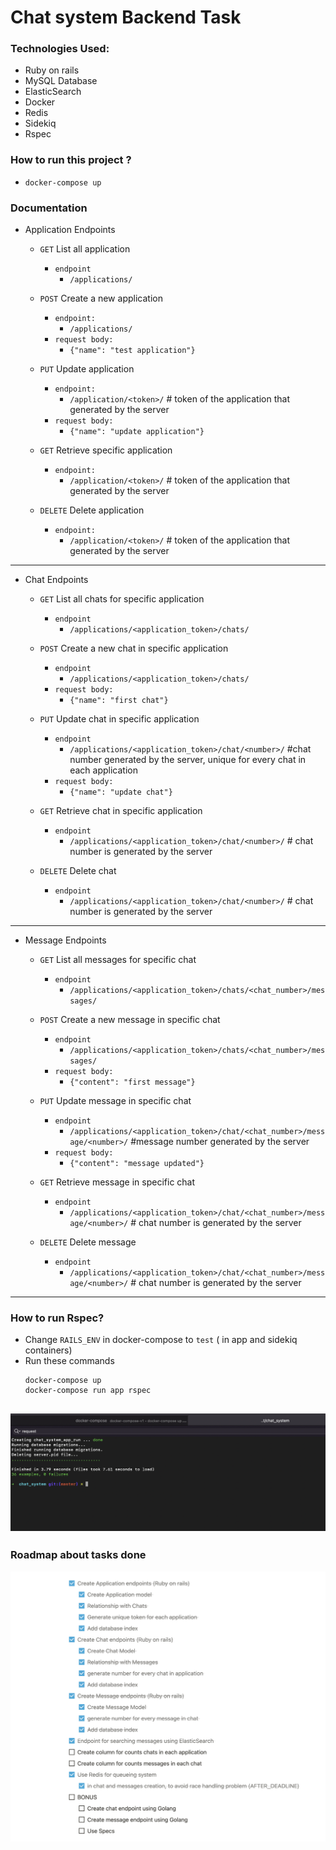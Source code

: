 # Chat system Backend Task 

### Technologies Used:
  - Ruby on rails 
  - MySQL Database
  - ElasticSearch
  - Docker 
  - Redis 
  - Sidekiq
  - Rspec
 
### How to run this project ? 
  - `docker-compose up`


### Documentation 

- Application Endpoints 
  
  - `GET` List all application 
    - `endpoint`
      - `/applications/`
    

  - `POST` Create a new application
    - `endpoint:`
      - `/applications/`
    - `request body:`
      - `{"name": "test application"}`


  - `PUT` Update application 
    - `endpoint:`
      - `/application/<token>/` # token of the application that generated by the server
    -  `request body:`
       - `{"name": "update application"}`

  - `GET` Retrieve specific application 
    - `endpoint:` 
      - `/application/<token>/` # token of the application that generated by the server


  - `DELETE` Delete application 
    - `endpoint:`
      - `/application/<token>/` # token of the application that generated by the server

---
- Chat Endpoints 
  - `GET` List all chats for specific application 
    - `endpoint`
      - `/applications/<application_token>/chats/`


  - `POST` Create a new chat in specific application 
    - `endpoint`
      - `/applications/<application_token>/chats/`
    - `request body:`
      - `{"name": "first chat"}`


  - `PUT` Update chat in specific application 
    - `endpoint`
      - `/applications/<application_token>/chat/<number>/` #chat number generated by the server, unique for every chat in each application
    - `request body:`
      - `{"name": "update chat"}`

  - `GET` Retrieve chat in specific application 
    - `endpoint` 
      - `/applications/<application_token>/chat/<number>/` # chat number is generated by the server


  - `DELETE` Delete chat 
    - `endpoint`
      - `/applications/<application_token>/chat/<number>/` # chat number is generated by the server

---     


- Message Endpoints 
  - `GET` List all messages for specific chat 
    - `endpoint` 
      - `/applications/<application_token>/chats/<chat_number>/messages/`


  - `POST` Create a new message in specific chat
    - `endpoint`
      - `/applications/<application_token>/chats/<chat_number>/messages/`
    - `request body:`
      - `{"content": "first message"}`


  - `PUT` Update message in specific chat 
    - `endpoint` 
      - `/applications/<application_token>/chat/<chat_number>/message/<number>/` #message number generated by the server
    - `request body:`
      - `{"content": "message updated"}`

  - `GET` Retrieve message in specific chat 
    - `endpoint` 
      - `/applications/<application_token>/chat/<chat_number>/message/<number>/` # chat number is generated by the server


  - `DELETE` Delete message 
    - `endpoint` 
      - `/applications/<application_token>/chat/<chat_number>/message/<number>/` # chat number is generated by the server

---
### How to run Rspec?

- Change `RAILS_ENV` in docker-compose to `test` ( in app and sidekiq containers)
- Run these commands
  ``` 
  docker-compose up
  docker-compose run app rspec
  ```
![alt text](https://github.com/a-samir97/backend-task/blob/master/docs/Rspec.png)
---
### Roadmap about tasks done 
![alt text](https://github.com/a-samir97/backend-task/blob/master/docs/tasks_done.png)


